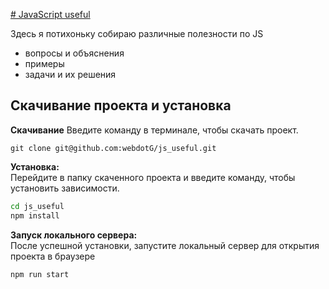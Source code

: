 [# JavaScript useful](https://raw.githubusercontent.com/devicons/devicon/55609aa5bd817ff167afce0d965585c92040787a/icons/javascript/javascript-original.svg)


Здесь я потихоньку собираю различные полезности по JS  
+ вопросы и объяснения  
+ примеры  
+ задачи и их решения 

## Скачивание проекта и установка 

**Скачивание**
Введите команду в терминале, чтобы скачать проект.

```
git clone git@github.com:webdotG/js_useful.git
```


**Установка:**  
Перейдите в папку скаченного проекта и введите команду, чтобы установить зависимости.

   ```bash
   cd js_useful 
   npm install
  ```
**Запуск локального сервера:**  
После успешной установки, запустите локальный сервер для открытия проекта в браузере

   ```
   npm run start
  ```
